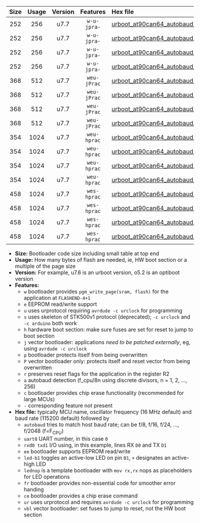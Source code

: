|Size|Usage|Version|Features|Hex file|
|:-:|:-:|:-:|:-:|:--|
|252|256|u7.7|`w-u-jpra-`|[urboot_at90can64_autobaud_uart0_rxe0_txe1_led+b5_ur_vbl.hex](https://raw.githubusercontent.com/stefanrueger/urboot.hex/main/mcus/at90can64/autobaud/urboot_at90can64_autobaud_uart0_rxe0_txe1_led+b5_ur_vbl.hex)|
|252|256|u7.7|`w-u-jpra-`|[urboot_at90can64_autobaud_uart0_rxe0_txe1_lednop_ur_vbl.hex](https://raw.githubusercontent.com/stefanrueger/urboot.hex/main/mcus/at90can64/autobaud/urboot_at90can64_autobaud_uart0_rxe0_txe1_lednop_ur_vbl.hex)|
|252|256|u7.7|`w-u-jpra-`|[urboot_at90can64_autobaud_uart1_rxd2_txd3_led+b5_ur_vbl.hex](https://raw.githubusercontent.com/stefanrueger/urboot.hex/main/mcus/at90can64/autobaud/urboot_at90can64_autobaud_uart1_rxd2_txd3_led+b5_ur_vbl.hex)|
|252|256|u7.7|`w-u-jpra-`|[urboot_at90can64_autobaud_uart1_rxd2_txd3_lednop_ur_vbl.hex](https://raw.githubusercontent.com/stefanrueger/urboot.hex/main/mcus/at90can64/autobaud/urboot_at90can64_autobaud_uart1_rxd2_txd3_lednop_ur_vbl.hex)|
|368|512|u7.7|`weu-jPrac`|[urboot_at90can64_autobaud_uart0_rxe0_txe1_ee_led+b5_fr_ce_ur_vbl.hex](https://raw.githubusercontent.com/stefanrueger/urboot.hex/main/mcus/at90can64/autobaud/urboot_at90can64_autobaud_uart0_rxe0_txe1_ee_led+b5_fr_ce_ur_vbl.hex)|
|368|512|u7.7|`weu-jPrac`|[urboot_at90can64_autobaud_uart0_rxe0_txe1_ee_lednop_fr_ce_ur_vbl.hex](https://raw.githubusercontent.com/stefanrueger/urboot.hex/main/mcus/at90can64/autobaud/urboot_at90can64_autobaud_uart0_rxe0_txe1_ee_lednop_fr_ce_ur_vbl.hex)|
|368|512|u7.7|`weu-jPrac`|[urboot_at90can64_autobaud_uart1_rxd2_txd3_ee_led+b5_fr_ce_ur_vbl.hex](https://raw.githubusercontent.com/stefanrueger/urboot.hex/main/mcus/at90can64/autobaud/urboot_at90can64_autobaud_uart1_rxd2_txd3_ee_led+b5_fr_ce_ur_vbl.hex)|
|368|512|u7.7|`weu-jPrac`|[urboot_at90can64_autobaud_uart1_rxd2_txd3_ee_lednop_fr_ce_ur_vbl.hex](https://raw.githubusercontent.com/stefanrueger/urboot.hex/main/mcus/at90can64/autobaud/urboot_at90can64_autobaud_uart1_rxd2_txd3_ee_lednop_fr_ce_ur_vbl.hex)|
|354|1024|u7.7|`weu-hprac`|[urboot_at90can64_autobaud_uart0_rxe0_txe1_ee_led+b5_fr_ce_ur.hex](https://raw.githubusercontent.com/stefanrueger/urboot.hex/main/mcus/at90can64/autobaud/urboot_at90can64_autobaud_uart0_rxe0_txe1_ee_led+b5_fr_ce_ur.hex)|
|354|1024|u7.7|`weu-hprac`|[urboot_at90can64_autobaud_uart0_rxe0_txe1_ee_lednop_fr_ce_ur.hex](https://raw.githubusercontent.com/stefanrueger/urboot.hex/main/mcus/at90can64/autobaud/urboot_at90can64_autobaud_uart0_rxe0_txe1_ee_lednop_fr_ce_ur.hex)|
|354|1024|u7.7|`weu-hprac`|[urboot_at90can64_autobaud_uart1_rxd2_txd3_ee_led+b5_fr_ce_ur.hex](https://raw.githubusercontent.com/stefanrueger/urboot.hex/main/mcus/at90can64/autobaud/urboot_at90can64_autobaud_uart1_rxd2_txd3_ee_led+b5_fr_ce_ur.hex)|
|354|1024|u7.7|`weu-hprac`|[urboot_at90can64_autobaud_uart1_rxd2_txd3_ee_lednop_fr_ce_ur.hex](https://raw.githubusercontent.com/stefanrueger/urboot.hex/main/mcus/at90can64/autobaud/urboot_at90can64_autobaud_uart1_rxd2_txd3_ee_lednop_fr_ce_ur.hex)|
|458|1024|u7.7|`wes-hprac`|[urboot_at90can64_autobaud_uart0_rxe0_txe1_ee_led+b5_fr_ce.hex](https://raw.githubusercontent.com/stefanrueger/urboot.hex/main/mcus/at90can64/autobaud/urboot_at90can64_autobaud_uart0_rxe0_txe1_ee_led+b5_fr_ce.hex)|
|458|1024|u7.7|`wes-hprac`|[urboot_at90can64_autobaud_uart0_rxe0_txe1_ee_lednop_fr_ce.hex](https://raw.githubusercontent.com/stefanrueger/urboot.hex/main/mcus/at90can64/autobaud/urboot_at90can64_autobaud_uart0_rxe0_txe1_ee_lednop_fr_ce.hex)|
|458|1024|u7.7|`wes-hprac`|[urboot_at90can64_autobaud_uart1_rxd2_txd3_ee_led+b5_fr_ce.hex](https://raw.githubusercontent.com/stefanrueger/urboot.hex/main/mcus/at90can64/autobaud/urboot_at90can64_autobaud_uart1_rxd2_txd3_ee_led+b5_fr_ce.hex)|
|458|1024|u7.7|`wes-hprac`|[urboot_at90can64_autobaud_uart1_rxd2_txd3_ee_lednop_fr_ce.hex](https://raw.githubusercontent.com/stefanrueger/urboot.hex/main/mcus/at90can64/autobaud/urboot_at90can64_autobaud_uart1_rxd2_txd3_ee_lednop_fr_ce.hex)|

- **Size:** Bootloader code size including small table at top end
- **Usage:** How many bytes of flash are needed, ie, HW boot section or a multiple of the page size
- **Version:** For example, u7.6 is an urboot version, o5.2 is an optiboot version
- **Features:**
  + `w` bootloader provides `pgm_write_page(sram, flash)` for the application at `FLASHEND-4+1`
  + `e` EEPROM read/write support
  + `u` uses urprotocol requiring `avrdude -c urclock` for programming
  + `s` uses skeleton of STK500v1 protocol (deprecated); `-c urclock` and `-c arduino` both work
  + `h` hardware boot section: make sure fuses are set for reset to jump to boot section
  + `j` vector bootloader: applications *need to be patched externally*, eg, using `avrdude -c urclock`
  + `p` bootloader protects itself from being overwritten
  + `P` vector bootloader only: protects itself and reset vector from being overwritten
  + `r` preserves reset flags for the application in the register R2
  + `a` autobaud detection (f_cpu/8n using discrete divisors, n = 1, 2, ..., 256)
  + `c` bootloader provides chip erase functionality (recommended for large MCUs)
  + `-` corresponding feature not present
- **Hex file:** typically MCU name, oscillator frequency (16 MHz default) and baud rate (115200 default) followed by
  + `autobaud` tries to match host baud rate; can be f/8, f/16, f/24, ..., f/2048 (f=F<sub>CPU</sub>)
  + `uart0` UART number, in this case `0`
  + `rxd0 txd1` I/O using, in this example, lines RX `D0` and TX `D1`
  + `ee` bootloader supports EEPROM read/write
  + `led-b1` toggles an active-low LED on pin `B1`, `+` designates an active-high LED
  + `lednop` is a template bootloader with `mov rx,rx` nops as placeholders for LED operations
  + `fr` bootloader provides non-essential code for smoother error handing
  + `ce` bootloader provides a chip erase command
  + `ur` uses urprotocol and requires `avrdude -c urclock` for programming
  + `vbl` vector bootloader: set fuses to jump to reset, not the HW boot section

